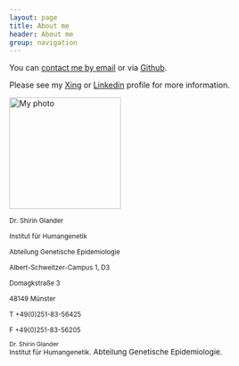 ```yaml
---
layout: page
title: About me
header: About me
group: navigation
---
```


You can [contact me by email](mailto:s_glan02@wwu.de) or via [Github](http://github.com/ShirinG).

Please see my [Xing](http://www.xing.com/profile/Shirin_Glander) or [Linkedin](http://de.linkedin.com/in/shirin-glander-01120881) profile for more information.

<img src="{{ site.url }}/assets/images/Bewerbungsfoto.jpg" alt="My photo" width="200">

<small>Dr. Shirin Glander</small>

<small>Institut für Humangenetik</small>

<small>Abteilung Genetische Epidemiologie</small>

<small>Albert-Schweitzer-Campus 1, D3</small>

<small>Domagkstraße 3</small>

<small>48149 Münster</small>

<small>T +49(0)251-83-56425</small>

<small>F +49(0)251-83-56205</small>

<p style="line-height:1">
    <span style="font-size:8pt">Dr. Shirin Glander</span><br />
    <span style="font-size:9pt">Institut für Humangenetik.</span>
    <span style="font-size:10pt">Abteilung Genetische Epidemiologie.</span>
</p>
